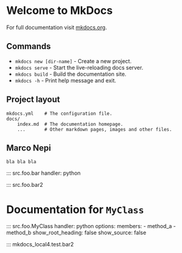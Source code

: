 # Welcome to MkDocs

For full documentation visit [mkdocs.org](https://www.mkdocs.org).

## Commands

* `mkdocs new [dir-name]` - Create a new project.
* `mkdocs serve` - Start the live-reloading docs server.
* `mkdocs build` - Build the documentation site.
* `mkdocs -h` - Print help message and exit.

## Project layout

    mkdocs.yml    # The configuration file.
    docs/
        index.md  # The documentation homepage.
        ...       # Other markdown pages, images and other files.

## Marco Nepi

    bla bla bla

::: src.foo.bar
    handler: python

::: src.foo.bar2

# Documentation for `MyClass`

::: src.foo.MyClass
    handler: python
    options:
      members:
        - method_a
        - method_b
      show_root_heading: false
      show_source: false


::: mkdocs_local4.test.bar2